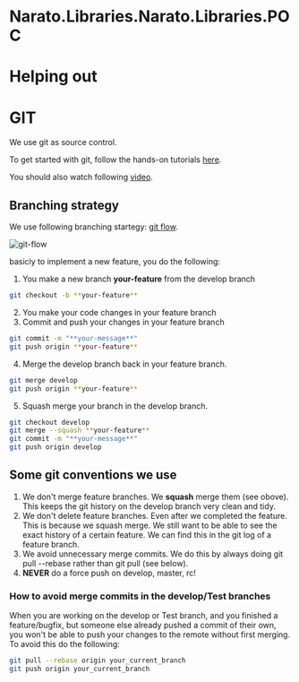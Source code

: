 # Narato.Libraries.Narato.Libraries.POC

# Helping out

GIT
===
We use git as source control.

To get started with git, follow the hands-on tutorials [here](https://try.github.io).

You should also watch following [video](https://www.youtube.com/watch?v=1ffBJ4sVUb4).

Branching strategy
---
We use following branching startegy: [git flow](http://nvie.com/posts/a-successful-git-branching-model/).

![git-flow](http://nvie.com/img/git-model@2x.png)

basicly to implement a new feature, you do the following:

1. You make a new branch **your-feature** from the develop branch 
```bash
git checkout -b **your-feature**
```
2. You make your code changes in your feature branch
3. Commit and push your changes in your feature branch 
```bash
git commit -m "**your-message**"
git push origin **your-feature**
```
4. Merge the develop branch back in your feature branch. 
```bash
git merge develop
git push origin **your-feature**
```
5. Squash merge your branch in the develop branch. 
```bash
git checkout develop
git merge --squash **your-feature**
git commit -m "**your-message**"
git push origin develop
```

Some git conventions we use
---------------------------
1. We don't merge feature branches. We **squash** merge them (see obove). This keeps the git history on the develop branch very clean and tidy.
2. We don't delete feature branches. Even after we completed the feature. This is because we squash merge. We still want to be able to see the exact history of a certain feature. We can find this in the git log of a feature branch.
3. We avoid unnecessary merge commits. We do this by always doing git pull --rebase rather than git pull (see below).
4. **NEVER** do a force push on develop, master, rc!

### How to avoid merge commits in the develop/Test branches
When you are working on the develop or Test branch, and you finished a feature/bugfix,
but someone else already pushed a commit of their own, you won't be able to push
your changes to the remote without first merging. To avoid this do the following:
```bash
git pull --rebase origin your_current_branch
git push origin your_current_branch
```